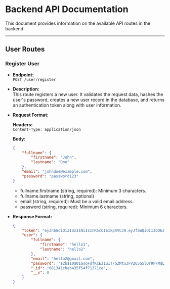 # Backend API Documentation

This document provides information on the available API routes in the backend.

---

## User Routes

### Register User

- **Endpoint:**  
  `POST /user/register`

- **Description:**  
  This route registers a new user. It validates the request data, hashes the user's password, creates a new user record in the database, and returns an authentication token along with user information.

- **Request Format:**

  **Headers:**  
  `Content-Type: application/json`

  **Body:**
  ```json
  {
      "fullname": {
          "firstname": "John",
          "lastname": "Doe"
      },
      "email": "johndoe@example.com",
      "password": "password123"
  }
  ```
  - fullname.firstname (string, required): Minimum 3 characters.
  - fullname.lastname (string, optional)
  - email (string, required): Must be a valid email address.
  - password (string, required): Minimum 6 characters.


- **Response Format:**
  ```json
  {
      "token": "eyJhbGciOiJIUzI1NiIsInR5cCI6IkpXVCJ9.eyJfaWQiOiI2ODEzNDFjYmViNDM1ZjU0ZjcxMzcxY2UiLCJpYXQiOjE3NDYwOTI0OTF9.6pnIDUG0sUHhf0s7x7F8icjZXSVhiPPY6xcOrnhtmhY",
      "user": {
          "fullname": {
              "firstname": "hello1",
              "lastname": "hello2"
          },
          "email": "hello2@gmail.com",
          "password": "$2b$10$01GsoFdfKcEJ1uIT/G2Mtu3FV265G5lUrRPFMdLMZ/wowBV/gX0Km",
          "_id": "681341cbeb435f54f71371ce",
          "__v": 0
      }
  }
  ```



